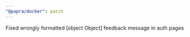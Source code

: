 ```yaml
---
"@papra/docker": patch
---
```


Fixed wrongly formatted [object Object] feedback message in auth pages
